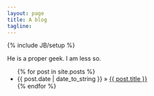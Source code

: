 ```yaml
---
layout: page
title: A blog
tagline: 
---
```

{% include JB/setup %}

He is a proper geek.  I am less so.

<ul class="posts">
  {% for post in site.posts %}
    <li><span>{{ post.date | date_to_string }}</span> &raquo; <a href="{{ BASE_PATH }}{{ post.url }}">{{ post.title }}</a></li>
  {% endfor %}
</ul>

